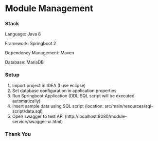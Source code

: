 # Module Management

### Stack
Language: Java 8

Framework: Springboot 2

Dependency Management: Maven

Database: MariaDB

### Setup
1. Import project in IDEA (I use eclipse)
2. Set database configuration in application.properties
3. Run Springboot Application (DDL SQL script will be executed automatically)
4. Insert sample data using SQL script (location: src/main/resources/sql-script/data.sql)
5. Open swagger to test API (http://localhost:8080/module-service/swagger-ui.html)

### Thank You
